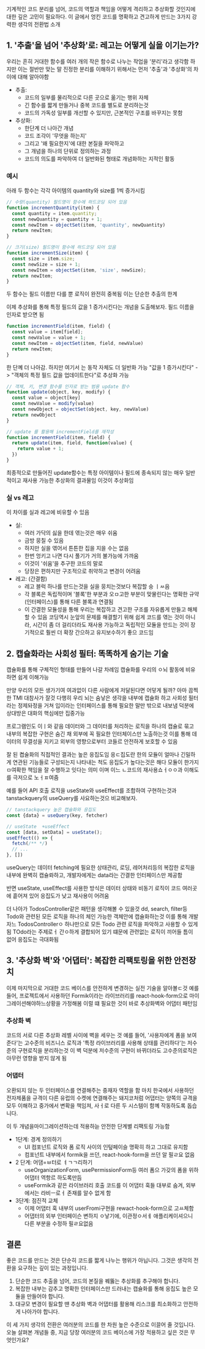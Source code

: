 기계적인 코드 분리를 넘어, 코드의 역할과 책임을 어떻게 격리하고 추상화할 것인지에 대한 깊은 고민이 필요하다.
이 글에서 엉킨 코드를 명확하고 견고하게 만드는 3가지 강력한 생각의 전환법 소개

## 1. '추출'을 넘어 '추상화'로: 레고는 어떻게 실을 이기는가?
우리는 흔히 거대한 함수를 여러 개의 작은 함수로 나누는 작업을 '분리'라고 생각함
하지만 이는 절반만 맞는 말
진정한 분리를 이해하기 위해서는 먼저 '추출'과 '추상화'의 차이에 대해 알아야함

- 추출: 
  - 코드의 일부를 물리적으로 다른 곳으로 옮기는 행위 자체
  - 긴 함수를 짧게 만들거나 중복 코드를 별도로 분리하는것
  - 코드의 가독성 일부를 개선할 수 있지만, 근본적인 구조를 바꾸지는 못함
- 추상화:
  - 한단계 더 나아간 개념
  - 코드 조각이 '무엇을 하는지'
  - 그리고 '왜 필요한지'에 대한 본질을 파악하고
  - 그 개념을 하나의 단위로 정의하는 과정
  - 코드의 의도를 파악하여 더 일반화된 형태로 개념화하는 지적인 활동

### 예시
아래 두 함수는 각각 아이템의 quantity와 size를 1씩 증가시킴
```js
// 수량(quantity) 필드명이 함수에 하드코딩 되어 있음
function incrementQuantity(item) {
  const quantity = item.quantity;
  const newQuantity = quantity + 1;
  const newItem = objectSet(item, 'quantity', newQuantity)
  return newItem;
}

// 크기(size) 필드명이 함수에 하드코딩 되어 있음
function incrementSize(item) {
  const size = item.size;
  const newSize = size + 1;
  const newItem = objectSet(item, 'size', newSize);
  return newItem;
}
```

두 함수는 필드 이름만 다를 뿐 로직이 완전히 중복됨
이는 단순한 추출의 한계

이제 추상화를 통해 특정 필드의 값을 1 증가시킨다는 개념을 도출해보자.
필드 이름을 인자로 받으면 됨
```js
function incrementField(item, field) {
  const value = item[field];
  const newValue = value + 1;
  const newItem = objectSet(item, field, newValue)
  return newItem;
}
```

한 단꼐 더 나아감.
하지만 여기서 는 동작 자체도 더 일반화 가능
"값을 1 증가시킨다" -> "객체의 특정 필드 값을 업데이트한다"로 추상화 가능

```js
// 객체, 키, 변경 함수를 인자로 받는 범용 update 함수
function update(object, key, modify) {
  const value = object[key]
  const newValue = modify(value)
  const newObject = objectSet(object, key, newValue)
  return newObject
}

// update 를 활용해 incrementField를 재작성
function incrementField(item, field) {
  return update(item, field, function(value) {
    return value + 1;
  })
}
```

최종적으로 만들어진 update함수는 특정 아이템이나 필드에 종속되지 않는 매우 일반적이고 재사용 가능한 추상화의 결과물임
이것이 추상화임

### 실 vs 레고
이 차이를 실과 레고에 비유할 수 있음

- 실:
  - 여러 가닥의 싫을 한데 엮는것은 매우 쉬움
  - 금방 뭉칠 수 있음
  - 하지만 실을 엮어서 튼튼한 집을 지을 수는 없음
  - 한번 엉키고 나면 다시 풀기가 거의 불가능에 가까움
  - 이것이 '쉬움'을 추구한 코드의 말로
  - 당장은 편하지만 구조적으로 취약하고 변경이 어려움
- 레고: (간결함)
  - 레고 블럭 하나를 만드는것을 실을 뭉치는것보다 복잡할 숭 ㅣㅆ음
  - 각 블록은 독립적이며 '블록'한 부분과 오ㅁ고한 부분이 맞물린다는 명확한 규약(인터페이스)를 통해 다른 블록과 연결됨
  - 이 간결한 모듈성을 통해 우리는 복잡하고 견고한 구조를 자유롭게 만들고 해체할 수 있음
코딩역시 눈앞의 문제를 해결할기 위해 쉽게 코드를 엮는 것이 아니라, 시간이 좀 더 걸리더라도 재사용 가능하고 독립적인 모듈을 만드는 것이 장기적으로 훨씬 더 확장 간으하고 유지보수하기 좋으 코드임

## 2. 캡슐화라는 사회성 필터: 똑똑하게 숨기는 기술

캡슐화를 통해 구체적인 형태를 만들어 나갈 차례임
캡슐화를 우리의 ㅇ뇌 활동에 비유하면 쉽게 이해가능

만양 우리의 모든 생가기여 여과없이 다른 사람에게 저달된다면 어덯게 될까?
아마
끔찍한 TMI 대참사가 잘것
다행히 우리 뇌는 숨낳은 생각을 내부에 캡슐화 하고 사회성 필터라는 정제돠정을 거쳐 입이라는 인터페이스를 통해 필요한 말만 밖으로 내보냄
덕분에 상대방은 대화의 핵심에만 집중가능

프로그램인도 이ㅣ와 같음
데이터와 그 데이터를 처리하는 로직을 하나의 캡슐로 묶고
내부의 복잡한 구현은 숨긴 채 외부에 꼭 필요한 인터체이스만 노출하는것
이를 통해 데이터의 무결성을 지키고 외부의 영향으로부터 코들르 안전하게 보호할 수 있음

잘 된 켭술화의 직접적인 결과는 높은 응집도임
응ㄷ집도란 한의 모듈이 얼마나 긴밀하게 연관된 기능들로 구성되는지 나타내는 척도
응집도가 높다는것은 해다 모듈이 한가지 ㅁ여확한 책임을 잘 수행하고 잇다는 의미 이며 이느 ㄴ코드의 재사용쇼ㅓㅇㅇ과 이해도를 극저으로 노ㅓㅍ여줌

예를 들어 API 호출 로직을 useState와 useEffect를 조합하여 구현하는것과 tanstackquery의 useQuery를 사요하는것으 비교해보자.

```js
// tanstackquery 높은 캡슐화와 응집도
const {data} = useQuery(key, fetcher)

// useState  +useEffect
const [data, setData] = useState();
useEffect(() => {
  fetch(/** */)
  // ...
}, [])
```

useQuery는 데이터 fetching에 필요한 상태관리, 로딩, 레어처리등의 복잡한 로직을 내부에 완벽히 캡슐롸하고, 개발자에게는 data라는 간결한 인터페이스만 제공함

반면 useState, useEffect를 사용한 방식은 데이터 상태와 비동기 로직이 코드 여러곳에 흩어져 있어 응집도가 낮고 재사용이 어려움

더 나아가 TodosController같은 패턴을 생각해볼 수 있을것
dd, search, filter등 Todo와 관련된 모든 로직을 하나의 체인 가능한 객체안에 캡슐화하는것
이를 통해 개발자느 TodosControllerㅇ 하나만으로 모든 Todo 관련 로직을 파악하고 사용할 수 있게 됨
TOdo라는 주제로ㅓ 간ㅇ하게 결합되어 있기 떄문에 관련없는 로직이 끼어들 틈이 없어 응집도는 극대화됨

## 3. '추상화 벽'와 '어댑터': 복잡한 리팩토링을 위한 안전장치

이제 마지막으로 거대한 코드 베이스를 안전하게 변경하는 실전 기술을 알아볼ㄷ것
예를 들어, 프로젝트에서 사용하던 Formik이라는 라이브러리를 react-hook-form으로 마이그레이션해야하느상황을 가정해봄
이럴 떄 필요한 것이 바로 추상화벽와 어댑터 패턴임

### 추상화 벽
코드의 서로 다른 추상화 레벨 사이에 벽을 세우는 것
예를 들어, '사용자에게 폼을 보여준다'는 고수준의 비즈니스 로직과 '특정 라이브러리를 사용해 상태를 관리하다'는 저수준의 구현로직을 분리하는것
이 벽 덕분에 저수준의 구현이 바뀌더라도 고수준의로직은 아무런 영향을 받지 않게 됨

### 어댑터
오환되지 않는 두 인터페이스를 연결해주는 중재자 역할을 함
마치 한국에서 사용하던 전자제품을 규격이 다른 유럽의 수켓에 연결해주는 돼지코처럼
어댑터는 양쪽의 규격을 모두 이해하고 중가에서 변확을 책임져, 사ㅓ로 다른 두 시스템이 함꼐 작동하도록 돕습니다.

이 두 개념을마이그레이션하는데 적용하늗 안전한 단계별 리팩토링 가능함

- 1단계: 경계 정의하기
  - UI 컴포넌트 로직와 폼 로직 사이의 인텊페이슬 명확히 하고 그대로 유지함
  - 컴포넌트 내부에서 formik을 쓰던, react-hook-form을 쓰던 알 필ㄹ요 없음
- 2 단계: 어댐=ㅂ터로 ㅕㄱㄱ리하기
  - useOrganizationForm, usePermissionForm등 여러 폼으 가갖의 폼을 위하 어댑터 역항르 하도록만듬
  - useFormik과 같은 라이브러리 호출 코드를 이 어댑터 훅들 대부로 숨겨, 외부에서는 라비ㅡ로ㅓ 존재를 알수 없게 함
- 3단계: 점진적 교체
  - 이제 어댑터 훅 내부의 userFromi구현을 rewact-hook-form으로 고ㅛ체함
  - 어댑터의 외부 인터페이슨 변하지 ㅇ낳기에, 이관정ㅇ서ㅔ 애플리케이셔으니 다른 부분을 수정하 필ㄹ요없음

## 결론
좋은 코드를 만드는 것은 단순히 코드를 짧게 나누는 행위가 아닙니다. 그것은 생각의 전환을 요구하는 깊이 있는 과정입니다.
1. 단순한 코드 추출을 넘어, 코드의 본질을 꿰뚫는 추상화를 추구해야 합니다.
2. 복잡한 내부는 감추고 명확한 인터페이스만 드러내는 캡슐화를 통해 응집도 높은 모듈을 만들어야 합니다.
3. 대규모 변경이 필요할 땐 추상화 벽과 어댑터를 활용해 리스크를 최소화하고 안전하게 나아가야 합니다.

이 세 가지 생각의 전환은 여러분의 코드를 한 차원 높은 수준으로 이끌어 줄 것입니다.
오늘 살펴본 개념들 중, 지금 당장 여러분의 코드 베이스에 가장 적용하고 싶은 것은 무엇인가요?
